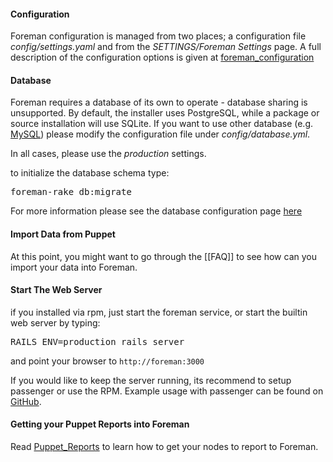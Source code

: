 
#### Configuration

Foreman configuration is managed from two places; a configuration file
*config/settings.yaml* and from the *SETTINGS/Foreman Settings* page. A full
description of the configuration options is given at
[foreman_configuration](manuals/{{page.version}}/index.html#3.5.2ConfigurationOptions)

#### Database

Foreman requires a database of its own to operate - database sharing is
unsupported.  By default, the installer uses PostgreSQL, while a package or
source installation will use SQLite.
If you want to use other database (e.g.
[MySQL](manuals/{{page.version}}/index.html#3.5.3DatabaseSetup)) please modify the configuration file under *config/database.yml*.

In all cases, please use the *production* settings.

to initialize the database schema type:
<pre>foreman-rake db:migrate</pre>

For more information please see the database configuration page
[here](manuals/{{page.version}}/index.html#3.5.3DatabaseSetup)

#### Import Data from Puppet

At this point, you might want to go through the [[FAQ]] to see how can you import your data into Foreman.

#### Start The Web Server

if you installed via rpm, just start the foreman service, or start the builtin web server by typing:
<pre>RAILS_ENV=production rails server</pre>

and point your browser to `http://foreman:3000`

If you would like to keep the server running, its recommend to setup
passenger or use the RPM. Example usage with passenger can be found on
[GitHub](http://github.com/theforeman/puppet-foreman/blob/master/templates/foreman-vhost.conf.erb).

#### Getting your Puppet Reports into Foreman

Read [Puppet_Reports](manuals/{{page.version}}/index.html#3.5.4PuppetReports) to learn how to get your nodes to report to Foreman.
